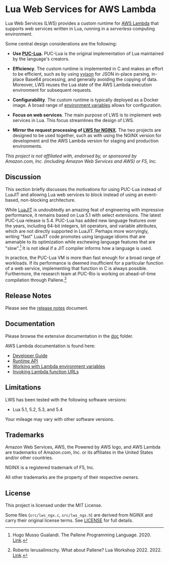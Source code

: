 # Lua Web Services for AWS Lambda

Lua Web Services (LWS) provides a custom runtime for [AWS Lambda](https://aws.amazon.com/lambda/)
that supports web services written in Lua, running in a *serverless* computing environment.

Some central design considerations are the following:

- **Use [PUC-Lua](https://www.lua.org/).** PUC-Lua is the original implementation of Lua
maintained by the language's creators.

- **Efficiency**. The custom runtime is implemented in C and makes an effort to be efficient,
such as by using [yyjson](https://github.com/ibireme/yyjson) for JSON in-place parsing, in-place
Base64 processing, and generally avoiding the copying of data. Moreover, LWS reuses the Lua state
of the AWS Lambda execution environment for subsequent requests.

- **Configurability**. The custom runtime is typically deployed as a Docker image. A broad range
of [environment variables](doc/EnvironmentVariables.md) allows for configuration.

- **Focus on web services**. The main purpose of LWS is to implement web services in Lua. This
focus streamlines the design of LWS.

- **Mirror the request processing of [LWS for NGINX](https://github.com/anaef/nginx-lws)**. The
two projects are designed to be used together, such as with using the NGINX version for development
and the AWS Lambda version for staging and production environments.

*This project is not affiliated with, endorsed by, or sponsored by Amazon.com, Inc. (including
Amazon Web Services and AWS) or F5, Inc.*


## Discussion

This section briefly discusses the motivations for using PUC-Lua instead of LuaJIT and allowing
Lua web services to block instead of using an event-based, non-blocking architecture.

While [LuaJIT](https://luajit.org/) is undoubtedly an amazing feat of engineering with impressive
performance, it remains based on Lua 5.1 with select extensions. The latest PUC-Lua release is
5.4. PUC-Lua has added new language features over the years, including 64-bit integers, bit
operators, and variable attributes, which are not directly supported in LuaJIT. Perhaps more
worryingly, writing "fast" LuaJIT code promotes using language idioms that are amenable to its
optimization while eschewing language features that are "slow".[^1] It is not ideal if a JIT
compiler informs how a language is used.

In practice, the PUC-Lua VM is more than fast enough for a broad range of workloads. If its
performance is deemed insufficient for a particular function of a web service, implementing that
function in C is always possible. Furthermore, the research team at PUC-Rio is working on
ahead-of-time compilation through Pallene.[^2]


## Release Notes

Please see the [release notes](NEWS.md) document.


## Documentation

Please browse the extensive documentation in the [doc](doc) folder.

AWS Lambda documentation is found here:

* [Developer Guide](https://docs.aws.amazon.com/lambda/latest/dg/welcome.html)
* [Runtime API](https://docs.aws.amazon.com/lambda/latest/dg/runtimes-api.html)
* [Working with Lambda environment variables](https://docs.aws.amazon.com/lambda/latest/dg/configuration-envvars.html)
* [Invoking Lambda function URLs](https://docs.aws.amazon.com/lambda/latest/dg/urls-invocation.html)


## Limitations

LWS has been tested with the following software versions:

* Lua 5.1, 5.2, 5.3, and 5.4

Your mileage may vary with other software versions.


## Trademarks

Amazon Web Services, AWS, the Powered by AWS logo, and AWS Lambda are trademarks of Amazon.com,
Inc. or its affiliates in the United States and/or other countries.  

NGINX is a registered trademark of F5, Inc.

All other trademarks are the property of their respective owners.


## License

This project is licensed under the MIT License.
  
Some files (`src/lws_ngx.c`, `src/lws_ngx.h`) are derived from NGINX and carry their original
license terms. See [LICENSE](./LICENSE) for full details.


[^1]: Hugo Musso Gualandi. The Pallene Programming Language. 2020.
[Link](http://www.lua.inf.puc-rio.br/publications/2020-HugoGualandi-phd-thesis.pdf).

[^2]: Roberto Ierusalimschy. What about Pallene? Lua Workshop 2022. 2022.
[Link](https://www.lua.org/wshop22/Ierusalimschy.pdf).
